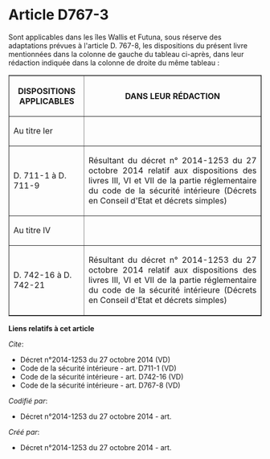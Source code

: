 # Article D767-3

Sont applicables dans les îles Wallis et Futuna, sous réserve des adaptations prévues à l'article D. 767-8, les dispositions
du présent livre mentionnées dans la colonne de gauche du tableau ci-après, dans leur rédaction indiquée dans la colonne de
droite du même tableau : 

<table border="1">
      <tbody><tr>
        <th>

DISPOSITIONS APPLICABLES </th>
        <th>

DANS LEUR RÉDACTION </th>
      </tr>
      <tr>
        <td align="justify">

Au titre Ier </td>
        <td align="justify">
      </td></tr>
      <tr>
        <td align="left">

D. 711-1 à D. 711-9 
</td>
        <td align="justify">

Résultant du décret n° 2014-1253 du 27 octobre 2014 relatif aux dispositions des livres III, VI et VII de la partie
réglementaire du code de la sécurité intérieure (Décrets en Conseil d'Etat et décrets simples) </td>
      </tr>
      <tr>
        <td align="left">

Au titre IV </td>
        <td align="justify">
      </td></tr>
      <tr>
        <td align="left">

D. 742-16 à D. 742-21
</td>
        <td align="justify">

Résultant du décret n° 2014-1253 du 27 octobre 2014 relatif aux dispositions des livres III, VI et VII de la partie
réglementaire du code de la sécurité intérieure (Décrets en Conseil d'Etat et décrets simples)</td>
      </tr>
    </tbody></table>

**Liens relatifs à cet article**

_Cite_:

  - Décret n°2014-1253 du 27 octobre 2014 (VD)
  - Code de la sécurité intérieure - art. D711-1 (VD)
  - Code de la sécurité intérieure - art. D742-16 (VD)
  - Code de la sécurité intérieure - art. D767-8 (VD)

_Codifié par_:

  - Décret n°2014-1253 du 27 octobre 2014 - art.

_Créé par_:

  - Décret n°2014-1253 du 27 octobre 2014 - art.
